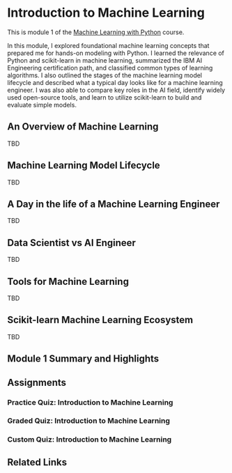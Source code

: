 # Introduction to Machine Learning

This is module 1 of the [Machine Learning with Python](https://www.coursera.org/learn/machine-learning-with-python?specialization=ai-engineer) course.

In this module, I explored foundational machine learning concepts
that prepared me for hands-on modeling with Python.
I learned the relevance of Python and scikit-learn in machine learning,
summarized the IBM AI Engineering certification path,
and classified common types of learning algorithms.
I also outlined the stages of the machine learning model lifecycle
and described what a typical day looks like for a machine learning engineer.
I was also able to compare key roles in the AI field,
identify widely used open-source tools, and learn to utilize scikit-learn
to build and evaluate simple models.

## An Overview of Machine Learning

TBD

## Machine Learning Model Lifecycle

TBD

## A Day in the life of a Machine Learning Engineer

TBD

## Data Scientist vs AI Engineer

TBD

## Tools for Machine Learning

TBD

## Scikit-learn Machine Learning Ecosystem

TBD

## Module 1 Summary and Highlights

## Assignments

### Practice Quiz: Introduction to Machine Learning

### Graded Quiz: Introduction to Machine Learning

### Custom Quiz: Introduction to Machine Learning

## Related Links
